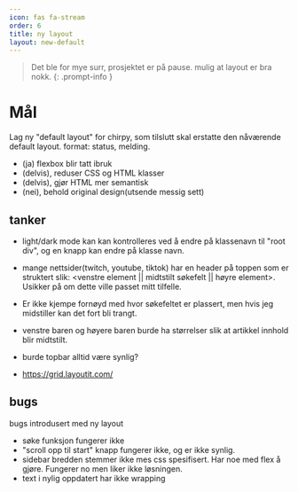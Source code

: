 ```yaml
---
icon: fas fa-stream
order: 6
title: ny layout
layout: new-default
---
```


> Det ble for mye surr, prosjektet er på pause. mulig at layout er bra nokk.
{: .prompt-info }


# Mål
Lag ny "default layout" for chirpy, som tilslutt skal erstatte den nåværende default layout. format: status, melding.
- (ja) flexbox blir tatt ibruk
- (delvis), reduser CSS og HTML klasser
- (delvis), gjør HTML mer semantisk
- (nei), behold original design(utsende messig sett)

## tanker
- light/dark mode kan kan kontrolleres ved å endre på klassenavn til "root div", og en knapp kan endre på klasse navn.
  
- mange nettsider(twitch, youtube, tiktok) har en header på toppen som er struktert slik: 
  <venstre element || midtstilt søkefelt || høyre element>. Usikker på om dette ville passet mitt tilfelle.
- Er ikke kjempe fornøyd med hvor søkefeltet er plassert, men hvis jeg midstiller kan det fort bli trangt.
- venstre baren og høyere baren burde ha størrelser slik at artikkel innhold blir midtstilt.
- burde topbar alltid være synlig?

- https://grid.layoutit.com/

## bugs
bugs introdusert med ny layout

- søke funksjon fungerer ikke
- "scroll opp til start" knapp fungerer ikke, og er ikke synlig.
- sidebar bredden stemmer ikke mes css spesifisert. Har noe med flex å gjøre. Fungerer no men liker ikke løsningen.
- text i nylig oppdatert har ikke wrapping
